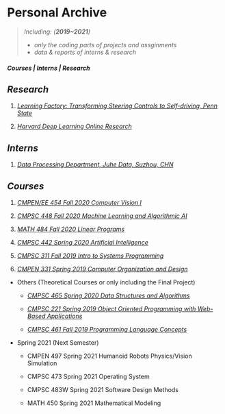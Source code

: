 # Personal Archive



> _Including:  (**2019~2021**)_
>  - _only the coding parts of projects and assginments_
>  - _data & reports of interns & research_


##### **Courses | Interns | Research**

## ***Research***
   1. [_Learning Factory: Transforming Steering Controls to Self-driving, Penn State_](Summer%202020%20Learning%20Factory%20Transforming%20Steering%20Controls%20to%20Self%20Driving)
   
   2. [_Harvard Deep Learning Online Research_](Summer%202020%20Intro%20to%20Deep%20Learning)
## ***Interns***
   1. [_Data Processing Department, Juhe Data, Suzhou, CHN_](Others/Summer%202019%20JuHe%20Data%20Interns/datasets%20and%20schedules)
## ***Courses***
   1. [_CMPEN/EE 454 Fall 2020 Computer Vision I_](CMPEN_EE%20454%20Fall%202020%20Computer%20Vision%20I)
   
   2. [_CMPSC 448 Fall 2020 Machine Learning and Algorithmic AI_](CMPSC%20448%20Fall%202020%20Machine%20Learning%20and%20Algorithmic%20AI)
   
   3. [_MATH 484 Fall 2020 Linear Programs_](MATH%20484%20Fall%202020%20Linear%20Programs)
   
   4. [_CMPSC 442 Spring 2020 Artificial Intelligence_](CMPSC%20442%20Spring%202020%20Artificial%20Intelligence)
   
   5. [_CMPSC 311 Fall 2019 Intro to Systems Programming_](CMPSC%20311%20Fall%202019%20Intro%20to%20Systems%20Programming)
   
   6. [_CMPEN 331 Spring 2019 Computer Organization and Design_](CMPEN%20331%20Spring%202019%20Computer%20Organization%20and%20Design)
   
   - Others  (Theoretical Courses or only including the Final Project)
   
     - [_CMPSC 465 Spring 2020 Data Structures and Algorithms_](Others/CMPSC%20465%20Spring%202020%20Data%20Structures%20and%20Algorithms)
   
     - [_CMPSC 221 Spring 2019 Object Oriented Programming with Web-Based Applications_](Others/CMPSC%20221%20Spring%202019%20Object%20Oriented%20Programming%20with%20Web-Based%20Applications)
     
     - [_CMPSC 461 Fall 2019 Programming Language Concepts_](Others/CMPSC%20461%20Fall%202019%20Programming%20Language%20Concepts)
     
     
   
   
   - Spring 2021 (Next Semester)
   
     - CMPEN 497 Spring 2021 Humanoid Robots Physics/Vision Simulation
     
     - CMPSC 473 Spring 2021 Operating System
     
     - CMPSC 483W Spring 2021 Software Design Methods
     
     - MATH 450 Spring 2021 Mathematical Modeling
